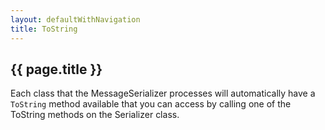 ```yaml
---
layout: defaultWithNavigation
title: ToString
---
```

## {{ page.title }}

Each class that the MessageSerializer processes will automatically have a `ToString` method available that you can access
by calling one of the ToString methods on the <makeLink>Serializer</makeLink> class.


